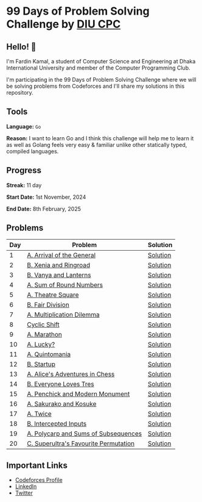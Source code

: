 # 99 Days of Problem Solving Challenge by [DIU CPC](https://www.linkedin.com/company/diu-cpc-computer-programming-club)

## Hello! 👋

I'm Fardin Kamal, a student of Computer Science and Engineering at Dhaka International University and member of the Computer Programming Club.

I'm participating in the 99 Days of Problem Solving Challenge where we will be solving problems from Codeforces and I'll share my solutions in this repository.


## Tools
**Language:** `Go`

**Reason:** I want to learn Go and I think this challenge will help me to learn it as well as Golang feels very easy & familiar unlike other statically typed, compiled languages.


## Progress
**Streak:** 11 day

**Start Date:** 1st November, 2024

**End Date:** 8th February, 2025


## Problems

| Day | Problem                                                                                | Solution                |
|-----|----------------------------------------------------------------------------------------|-------------------------|
| 1   | [A. Arrival of the General](https://codeforces.com/problemset/problem/144/A)           | [Solution](./day-1.go)  |
| 2   | [B. Xenia and Ringroad](https://codeforces.com/problemset/problem/339/B)               | [Solution](./day-2.go)  |
| 3   | [B. Vanya and Lanterns](https://codeforces.com/problemset/problem/492/B)               | [Solution](./day-3.go)  |
| 4   | [A. Sum of Round Numbers](https://codeforces.com/problemset/problem/1352/A)            | [Solution](./day-4.go)  |
| 5   | [A. Theatre Square](https://codeforces.com/problemset/problem/1/A)                     | [Solution](./day-5.go)  |
| 6   | [B. Fair Division](https://codeforces.com/problemset/problem/1472/B)                   | [Solution](./day-6.go)  |
| 7   | [A. Multiplication Dilemma](https://codeforces.com/problemset/gymProblem/101972/A)     | [Solution](./day-7.go)  |
| 8   | [Cyclic Shift](https://codeforces.com/gym/101972/problem/K)                            | [Solution](./day-8.go)  |
| 9   | [A. Marathon](https://codeforces.com/problemset/problem/1692/A)                        | [Solution](./day-9.go)  |
| 10  | [A. Lucky?](https://codeforces.com/problemset/problem/1676/A)                          | [Solution](./day-10.go) |
| 11  | [A. Quintomania](https://codeforces.com/problemset/problem/2036/A)                     | [Solution](./day-11.go) |
| 12  | [B. Startup](https://codeforces.com/problemset/problem/2036/B)                         | [Solution](./day-12.go) |
| 13  | [A. Alice's Adventures in Chess](https://codeforces.com/problemset/problem/2028/A)     | [Solution](./day-13.go) |
| 14  | [B. Everyone Loves Tres](https://codeforces.com/problemset/problem/2035/B)             | [Solution](./day-14.go) |
| 15  | [A. Penchick and Modern Monument](https://codeforces.com/problemset/problem/2031/A)    | [Solution](./day-15.go) |
| 16  | [A. Sakurako and Kosuke](https://codeforces.com/problemset/problem/2033/A)             | [Solution](./day-16.go) |
| 17  | [A. Twice](https://codeforces.com/problemset/problem/2037/A)                           | [Solution](./day-17.go) |
| 18  | [B. Intercepted Inputs](https://codeforces.com/problemset/problem/2037/B)              | [Solution](./day-18.go) |
| 19  | [A. Polycarp and Sums of Subsequences](https://codeforces.com/contest/1618/problem/A)  | [Solution](./day-19.go) |
| 20  | [C. Superultra's Favourite Permutation](https://codeforces.com/contest/2037/problem/C) | [Solution](./day-20.go) |

## Important Links

- [Codeforces Profile](https://codeforces.com/profile/fardinkamal62)
- [LinkedIn](https://www.linkedin.com/in/fardinkamal62)
- [Twitter](https://twitter.com/fardinkamal62)
